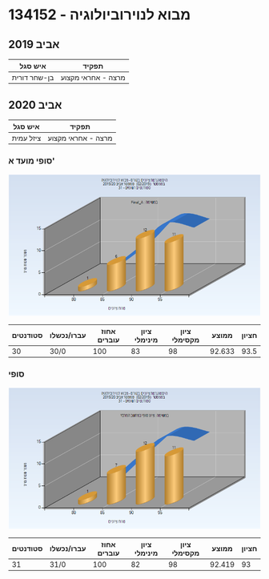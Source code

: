 # 134152 - מבוא לנוירוביולוגיה

## אביב 2019

| איש סגל | תפקיד |
| ---- | ---- |
| בן-שחר דורית | מרצה - אחראי מקצוע |

## אביב 2020

| איש סגל | תפקיד |
| ---- | ---- |
| ציזל עמית | מרצה - אחראי מקצוע |

### סופי מועד א'

![201902 Final_A](201902/Final_A.png)

| סטודנטים | עברו/נכשלו | אחוז עוברים | ציון מינימלי | ציון מקסימלי | ממוצע | חציון |
| ---- | ---- | ---- | ---- | ---- | ---- | ---- |
| 30 | 30/0 | 100 | 83 | 98 | 92.633 | 93.5 |

### סופי

![201902 Finals](201902/Finals.png)

| סטודנטים | עברו/נכשלו | אחוז עוברים | ציון מינימלי | ציון מקסימלי | ממוצע | חציון |
| ---- | ---- | ---- | ---- | ---- | ---- | ---- |
| 31 | 31/0 | 100 | 82 | 98 | 92.419 | 93 |

